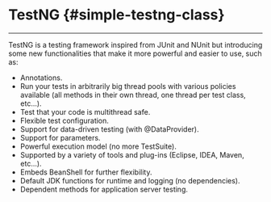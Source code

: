 # TestNG {#simple-testng-class}

---

TestNG is a testing framework inspired from JUnit and NUnit but introducing some new functionalities that make it more powerful and easier to use, such as:

* Annotations.
* Run your tests in arbitrarily big thread pools with various policies available \(all methods in their own thread, one thread per test class, etc...\).
* Test that your code is multithread safe.
* Flexible test configuration.
* Support for data-driven testing \(with @DataProvider\).
* Support for parameters.
* Powerful execution model \(no more TestSuite\).
* Supported by a variety of tools and plug-ins \(Eclipse, IDEA, Maven, etc...\).
* Embeds BeanShell for further flexibility.
* Default JDK functions for runtime and logging \(no dependencies\).
* Dependent methods for application server testing.



